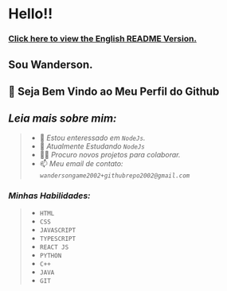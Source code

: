 # Hello!!
### [Click here to view the English README Version.](EN_README.md)
## Sou Wanderson.
## 👋 Seja Bem Vindo ao Meu Perfil do Github
## _Leia mais sobre mim:_
> - 👀 _Estou enteressado em `NodeJs`._
> - 📕 _Atualmente Estudando `NodeJs`_
> - 🤝🏼 _Procuro novos projetos para colaborar._
> - 📫 _Meu email de contato: `wandersongame2002+githubrepo2002@gmail.com`_
> 
### _Minhas Habilidades:_
> - `HTML`
> - `CSS`
> - `JAVASCRIPT`
> - `TYPESCRIPT`
> - `REACT JS`
> - `PYTHON`
> - `C++`
> - `JAVA`
> - `GIT`



<!-- [![iuricode](https://github-readme-stats.vercel.app/api/top-langs/?username=wan-develop&hide=html&layout=compact=true&theme=dark)](https://github.com/wan-develop/)
 -->


<!---
Wadeveloper/Wadeveloper is a ✨ special ✨ repository because its `README.md` (this file) appears on your GitHub profile.
You can click the Preview link to take a look at your changes.
--->
